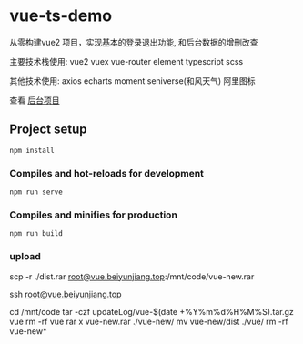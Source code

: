 # vue-ts-demo

从零构建vue2 项目，实现基本的登录退出功能, 和后台数据的增删改查

主要技术栈使用: vue2 vuex vue-router element  typescript scss

其他技术使用: axios echarts moment seniverse(和风天气) 阿里图标

查看 [后台项目](https://github.com/5neverstop/node-koa)



## Project setup
```
npm install
```

### Compiles and hot-reloads for development
```
npm run serve
```

### Compiles and minifies for production
```
npm run build
```



### upload 

scp -r ./dist.rar root@vue.beiyunjiang.top:/mnt/code/vue-new.rar

ssh root@vue.beiyunjiang.top

cd /mnt/code
tar -czf updateLog/vue-$(date +%Y%m%d%H%M%S).tar.gz vue
rm -rf vue
rar x vue-new.rar ./vue-new/
mv vue-new/dist ./vue/
rm -rf  vue-new*

